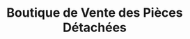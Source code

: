---
title: "Boutique de Vente des Pièces Détachées"
url: /macenta/boutique-de-vente-des-pieces-detachees-4/
shop: shop
---